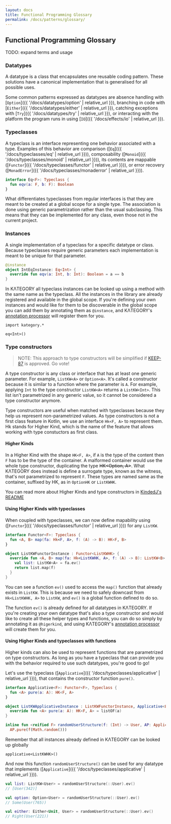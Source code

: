 ```yaml
---
layout: docs
title: Functional Programming Glossary
permalink: /docs/patterns/glossary/
---
```


## Functional Programming Glossary

TODO: expand terms and usage

### Datatypes

A datatype is a class that encapsulates one reusable coding pattern.
These solutions have a canonical implementation that is generalised for all possible uses.

Some common patterns expressed as datatypes are absence handling with [`Option`]({{ '/docs/datatypes/option' | relative_url }}),
branching in code with [`Either`]({{ '/docs/datatypes/either' | relative_url }}),
catching exceptions with [`Try`]({{ '/docs/datatypes/try' | relative_url }}),
or interacting with the platform the program runs in using [`IO`]({{ '/docs/effects/io' | relative_url }}).

### Typeclasses

A typeclass is an interface representing one behavior associated with a type.
Examples of this behavior are comparison ([`Eq`]({{ '/docs/typeclasses/eq' | relative_url }})),
composability ([`Monoid`]({{ '/docs/typeclasses/monoid' | relative_url }})),
its contents are mappable ([`Functor`]({{ '/docs/typeclasses/functor' | relative_url }})),
or error recovery ([`MonadError`]({{ '/docs/typeclasses/monaderror' | relative_url }})).

```kotlin
interface Eq<F>: Typeclass {
  fun eqv(a: F, b: F): Boolean
}
```

What differentiates typeclasses from regular interfaces is that they are meant to be created at a global scope for a single type.
The association is done using generic parametrization rather than the usual subclassing. This means that they can be implemented for any class, even those not in the current project.

### Instances

A single implementation of a typeclass for a specific datatype or class.
Because typeclasses require generic parameters each implementation is meant to be unique for that parameter.

```kotlin
@instance
object IntEqInstance: Eq<Int> {
  override fun eqv(a: Int, b: Int): Boolean = a == b
}
```

In KΛTEGORY all typeclass instances can be looked up using a method with the same name as the typeclass.
All the instances in the library are already registered and available in the global scope.
If you're defining your own instances and would like for them to be discoverable in the global scope 
you can add them by annotating them as `@instance`, and KΛTEGORY's [annotation processor](https://github.com/kategory/kategory#additional-setup) will register them for you.

```kotlin:ank
import kategory.*

eq<Int>()
```

### Type constructors

> NOTE: This approach to type constructors will be simplified if [KEEP-87](https://github.com/Kotlin/KEEP/pull/87) is approved. Go vote!

A type constructor is any class or interface that has at least one generic parameter. For example, 
`ListKW<A>` or `Option<A>`. It's called a constructor because it is similar to a function where the parameter is `A`.
For example, applying `Int` to the type constructor `ListKW<A>` returns a `ListKW<Int>`.
This list isn't parametrized in any generic value, so it cannot be considered a type constructor anymore.

Type constructors are useful when matched with typeclasses because they help us represent non-parametrized values.
As type constructors is not a first class feature in Kotlin, we use an interface `Hk<F, A>` to represent them.
Hk stands for Higher Kind, which is the name of the feature that allows working with type constuctors as first class.

#### Higher Kinds

In a Higher Kind with the shape `HK<F, A>`, if `A` is the type of the content then `F` has to be the type of the container.
A malformed container would use the whole type constructor, duplicating the type ~~HK<Option<A>, A>~~.
What KΛTEGORY does instead is define a surrogate type, known as the witness, that's not parametrized to represent `F`.
These types are named same as the container, suffixed by HK, as in `OptionHK` or `ListKWHK`.

You can read more about Higher Kinds and type constructors in [KindedJ's README](https://github.com/KindedJ/KindedJ#rationale)

#### Using Higher Kinds with typeclasses

When coupled with typeclasses, we can now define mapability using ([`Functor`]({{ '/docs/typeclasses/functor' | relative_url }})) for any `ListKW`.

```kotlin
interface Functor<F>: Typeclass {
  fun <A, B> map(fa: Hk<F, A>, f: (A) -> B): HK<F, B>
}
```

```kotlin
object ListKWFunctorInstance : Functor<ListKWHK> {
  override fun <A, B> map(fa: Hk<ListKWHK, A>, f: (A) -> B): ListKW<B> {
    val list: ListKW<A> = fa.ev()
    return list.map(f)
  }
}
```

You can see a function `ev()` used to access the `map()` function that already exists in `ListKW`.
This is because we need to safely downcast from `Hk<ListKWHK, A>` to `ListKW`, and `ev()` is a global function defined to do so.

The function `ev()` is already defined for all datatypes in KΛTEGORY. If you're creating your own datatype that's also a type constructor and would like to create all these helper types and functions,
you can do so simply by annotating it as `@higerkind`, and using KΛTEGORY's [annotation processor](https://github.com/kategory/kategory#additional-setup) will create them for you.

#### Using Higher Kinds and typeclasses with functions

Higher kinds can also be used to represent functions that are parametrized on type constructors.
As long as you have a typeclass that can provide you with the behavior required to use such datatypes, you're good to go!

Let's use the typeclass ([`Applicative`]({{ '/docs/typeclasses/applicative' | relative_url }})), that contains the constructor function `pure()`.

```kotlin
interface Applicative<F>: Functor<F>, Typeclass {
  fun <A> pure(a: A): HK<F, A>
}

object ListKWApplicativeInstance : ListKWFunctorInstance, Applicative<ListKWHK> {
  override fun <A> pure(a: A): HK<F, A> = listOF(a)
}

inline fun <reified F> randomUserStructure(f: (Int) -> User, AP: Applicative<F> = applicative<F>()) =
  AP.pure(f(Math.random()))
```

Remember that all instances already defined in KΛTEGORY can be looked up globally

```kotlin:ank
applicative<ListKWHK>()
```

And now this function `randomUserStructure()` can be used for any datatype that implements ([`Applicative`]({{ '/docs/typeclasses/applicative' | relative_url }})).

```kotlin
val list: ListKW<User> = randomUserStructure(::User).ev()
// [User(342)]

val option: Option<User> = randomUserStructure(::User).ev()
// Some(User(765))

val either: Either<Unit, User> = randomUserStructure(::User).ev()
// Right(User(221))
```
